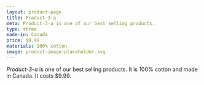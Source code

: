 ```yaml
---
layout: product-page
title: Product-3-a
meta: Product-3-a is one of our best selling products.
type: three
made-in: Canada
price: $9.99
materials: 100% cotton
image: product-image-placeholder.svg
---
```


*Product-3-a* is one of our best selling products. It is 100% cotton and made in Canada. It costs $9.99.
